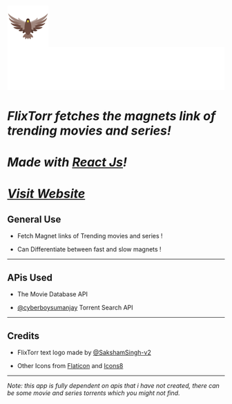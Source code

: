 <a href="https://rohtanshsehgal.github.io/FlixTorr/"><img src="./src/images/falcon.png" align="left" ></a>

## ![**FlixTorr**](./src/images/FlixTorr.svg)

# **_FlixTorr fetches the magnets link of trending movies and series!_**

# _Made with [React Js](https://reactjs.org/)!_

# _[Visit Website](https://flixtorr.web.app/)_

## **General Use**

- Fetch Magnet links of Trending movies and series !

- Can Differentiate between fast and slow magnets !

---

## **APis Used**

- The Movie Database API

- [@cyberboysumanjay](https://github.com/cyberboysumanjay) Torrent Search API

---

## **Credits**

- FlixTorr text logo made by [@SakshamSingh-v2](https://github.com/SakshamSingh-v2)

- Other Icons from [Flaticon](https://www.flaticon.com/) and [Icons8](https://icons8.com/)

---

_Note: this app is fully dependent on apis that i have not created, there can be some movie and series torrents which you might not find._
